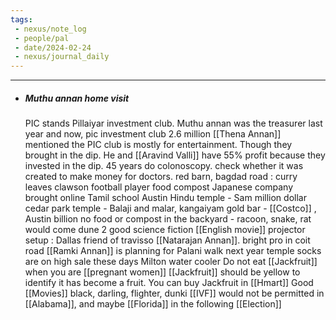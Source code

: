 ```yaml
---
tags:
 - nexus/note_log
 - people/pal
 - date/2024-02-24
 - nexus/journal_daily
---
```


---------

- ##### Muthu annan home visit 
  
  PIC stands Pillaiyar investment club. Muthu annan was the treasurer last year and now, 
  pic investment club 2.6 million
  [[Thena Annan]] mentioned the PIC club is mostly for entertainment. Though they brought in the dip. He and [[Aravind Valli]] have 55% profit because they invested in the dip. 
  45 years do colonoscopy. check whether it was created to make money for doctors. 
  red barn, bagdad road : curry leaves
  clawson football player
  food compost Japanese company brought online
  Tamil school
  Austin Hindu temple - Sam million dollar 
  cedar park temple - Balaji and malar, kangaiyam
  gold bar - [[Costco]] , Austin billion 
  no food or compost in the backyard - racoon, snake, rat would come
  dune 2 good science fiction [[English movie]]
  projector setup : Dallas friend of travisso [[Natarajan Annan]]. bright pro in coit road
  [[Ramki Annan]] is planning for Palani walk next year
  temple socks are on high sale these days 
  Milton water cooler 
  Do not eat [[Jackfruit]]  when you are [[pregnant women]]
  [[Jackfruit]] should be yellow to identify it has become a fruit. You can buy Jackfruit in [[Hmart]]
  Good [[Movies]] black, darling, flighter, dunki 
  [[IVF]] would not be permitted in [[Alabama]], and maybe [[Florida]] in the following [[Election]]